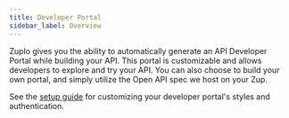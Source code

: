 ```yaml
---
title: Developer Portal
sidebar_label: Overview
---
```


Zuplo gives you the ability to automatically generate an API Developer Portal while building your API. This portal is customizable and allows developers to explore and try your API. You can also choose to build your own portal, and simply utilize the Open API spec we host on your Zup.

See the [setup guide](./dev-portal-setup.md) for customizing your developer portal's styles and authentication.

